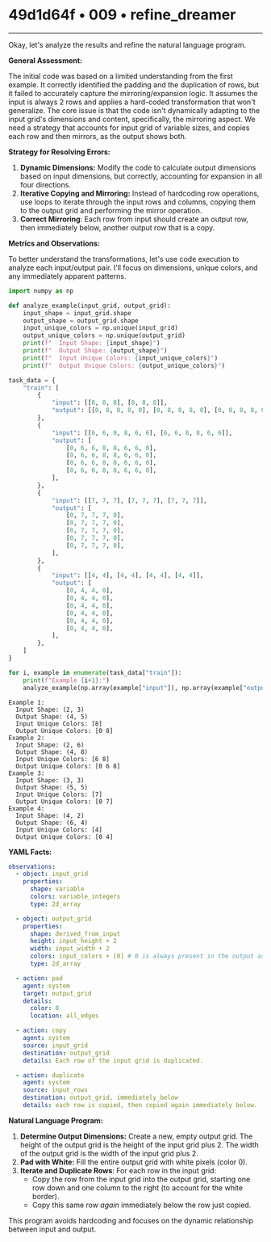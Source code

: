 # 49d1d64f • 009 • refine_dreamer

---
Okay, let's analyze the results and refine the natural language program.

**General Assessment:**

The initial code was based on a limited understanding from the first example. It correctly identified the padding and the duplication of rows, but it failed to accurately capture the mirroring/expansion logic. It assumes the input is always 2 rows and applies a hard-coded transformation that won't generalize. The core issue is that the code isn't dynamically adapting to the input grid's dimensions and content, specifically, the mirroring aspect. We need a strategy that accounts for input grid of variable sizes, and copies each row and then mirrors, as the output shows both.

**Strategy for Resolving Errors:**

1.  **Dynamic Dimensions:** Modify the code to calculate output dimensions based on input dimensions, but correctly, accounting for expansion in all four directions.
2.  **Iterative Copying and Mirroring:** Instead of hardcoding row operations, use loops to iterate through the input rows and columns, copying them to the output grid and performing the mirror operation.
3.  **Correct Mirroring**: Each row from input should create an output row, then immediately below, another output row that is a copy.

**Metrics and Observations:**

To better understand the transformations, let's use code execution to analyze each input/output pair. I'll focus on dimensions, unique colors, and any immediately apparent patterns.

```python
import numpy as np

def analyze_example(input_grid, output_grid):
    input_shape = input_grid.shape
    output_shape = output_grid.shape
    input_unique_colors = np.unique(input_grid)
    output_unique_colors = np.unique(output_grid)
    print(f"  Input Shape: {input_shape}")
    print(f"  Output Shape: {output_shape}")
    print(f"  Input Unique Colors: {input_unique_colors}")
    print(f"  Output Unique Colors: {output_unique_colors}")

task_data = {
    "train": [
        {
            "input": [[8, 8, 8], [8, 8, 8]],
            "output": [[0, 8, 8, 8, 0], [0, 8, 8, 8, 0], [0, 8, 8, 8, 0], [0, 8, 8, 8, 0]],
        },
        {
            "input": [[6, 6, 8, 8, 6, 6], [6, 6, 8, 8, 6, 6]],
            "output": [
                [0, 6, 6, 8, 8, 6, 6, 0],
                [0, 6, 6, 8, 8, 6, 6, 0],
                [0, 6, 6, 8, 8, 6, 6, 0],
                [0, 6, 6, 8, 8, 6, 6, 0],
            ],
        },
        {
            "input": [[7, 7, 7], [7, 7, 7], [7, 7, 7]],
            "output": [
                [0, 7, 7, 7, 0],
                [0, 7, 7, 7, 0],
                [0, 7, 7, 7, 0],
                [0, 7, 7, 7, 0],
                [0, 7, 7, 7, 0],
            ],
        },
        {
            "input": [[4, 4], [4, 4], [4, 4], [4, 4]],
            "output": [
                [0, 4, 4, 0],
                [0, 4, 4, 0],
                [0, 4, 4, 0],
                [0, 4, 4, 0],
                [0, 4, 4, 0],
                [0, 4, 4, 0],
            ],
        },
    ]
}

for i, example in enumerate(task_data["train"]):
    print(f"Example {i+1}:")
    analyze_example(np.array(example["input"]), np.array(example["output"]))

```

```
Example 1:
  Input Shape: (2, 3)
  Output Shape: (4, 5)
  Input Unique Colors: [8]
  Output Unique Colors: [0 8]
Example 2:
  Input Shape: (2, 6)
  Output Shape: (4, 8)
  Input Unique Colors: [6 8]
  Output Unique Colors: [0 6 8]
Example 3:
  Input Shape: (3, 3)
  Output Shape: (5, 5)
  Input Unique Colors: [7]
  Output Unique Colors: [0 7]
Example 4:
  Input Shape: (4, 2)
  Output Shape: (6, 4)
  Input Unique Colors: [4]
  Output Unique Colors: [0 4]
```

**YAML Facts:**

```yaml
observations:
  - object: input_grid
    properties:
      shape: variable
      colors: variable_integers
      type: 2d_array

  - object: output_grid
    properties:
      shape: derived_from_input
      height: input_height + 2
      width: input_width + 2
      colors: input_colors + [0] # 0 is always present in the output as padding.
      type: 2d_array

  - action: pad
    agent: system
    target: output_grid
    details:
      color: 0
      location: all_edges

  - action: copy
    agent: system
    source: input_grid
    destination: output_grid
    details: Each row of the input grid is duplicated.

  - action: duplicate
    agent: system
    source: input_rows
    destination: output_grid, immediately_below
    details: each row is copied, then copied again immediately below.
```

**Natural Language Program:**

1.  **Determine Output Dimensions:** Create a new, empty output grid. The height of the output grid is the height of the input grid plus 2. The width of the output grid is the width of the input grid plus 2.
2.  **Pad with White:** Fill the entire output grid with white pixels (color 0).
3.  **Iterate and Duplicate Rows**: For each row in the input grid:
    *   Copy the row from the input grid into the output grid, starting one row down and one column to the right (to account for the white border).
    *   Copy this same row *again* immediately below the row just copied.

This program avoids hardcoding and focuses on the dynamic relationship between input and output.


